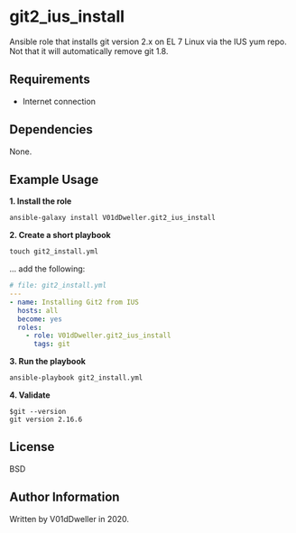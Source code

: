 git2\_ius\_install
==================
Ansible role that installs git version 2.x on EL 7 Linux via the IUS yum repo.
Not that it will automatically remove git 1.8.

Requirements
------------
* Internet connection

Dependencies
------------

None.

Example Usage
-------------

**1. Install the role**
```cmd
ansible-galaxy install V01dDweller.git2_ius_install
```

**2. Create a short playbook**
```cmd
touch git2_install.yml
```

... add the following:
```yaml
# file: git2_install.yml
---
- name: Installing Git2 from IUS
  hosts: all
  become: yes
  roles:
    - role: V01dDweller.git2_ius_install
      tags: git
```

**3. Run the playbook**
```cmd
ansible-playbook git2_install.yml
```

**4. Validate**
```
$git --version
git version 2.16.6
```

License
-------

BSD

Author Information
------------------

Written by V01dDweller in 2020.

